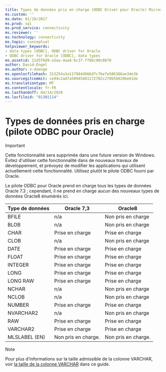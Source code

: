 ```yaml
---
title: Types de données pris en charge (ODBC Driver pour Oracle) Microsoft Docs
ms.custom: ''
ms.date: 01/19/2017
ms.prod: sql
ms.prod_service: connectivity
ms.reviewer: ''
ms.technology: connectivity
ms.topic: conceptual
helpviewer_keywords:
- data types [ODBC], ODBC driver for Oracle
- ODBC driver for Oracle [ODBC], data types
ms.assetid: 21d5f8d9-a3aa-4aa4-bc37-ff8bc90c0870
author: David-Engel
ms.author: v-daenge
ms.openlocfilehash: 313254a3a117984d666d7c7be7e506386ae34e3b
ms.sourcegitcommit: ce94c2ad7a50945481172782c270b5b0206e61de
ms.translationtype: MT
ms.contentlocale: fr-FR
ms.lasthandoff: 04/14/2020
ms.locfileid: "81301114"
---
```

# <a name="supported-data-types-odbc-driver-for-oracle"></a>Types de données pris en charge (pilote ODBC pour Oracle)
> [!IMPORTANT]  
>  Cette fonctionnalité sera supprimée dans une future version de Windows. Évitez d'utiliser cette fonctionnalité dans de nouveaux travaux de développement, et prévoyez de modifier les applications qui utilisent actuellement cette fonctionnalité. Utilisez plutôt le pilote ODBC fourni par Oracle.  
  
 Le pilote ODBC pour Oracle prend en charge tous les types de données Oracle 7.3 ; cependant, il ne prend en charge aucun des nouveaux types de données Oracle8 énumérés ici.  
  
|Type de données|Oracle 7,3|Oracle8|  
|---------------|----------------|-------------|  
|BFILE|n/a|Non pris en charge|  
|BLOB|n/a|Non pris en charge|  
|CHAR|Prise en charge|Prise en charge|  
|CLOB|n/a|Non pris en charge|  
|DATE|Prise en charge|Prise en charge|  
|FLOAT|Prise en charge|Prise en charge|  
|INTEGER|Prise en charge|Prise en charge|  
|LONG|Prise en charge|Prise en charge|  
|LONG RAW|Prise en charge|Prise en charge|  
|NCHAR|n/a|Non pris en charge|  
|NCLOB|n/a|Non pris en charge|  
|NUMBER|Prise en charge|Prise en charge|  
|NVARCHAR2|n/a|Non pris en charge|  
|RAW|Prise en charge|Prise en charge|  
|VARCHAR2|Prise en charge|Prise en charge|  
|MLSLABEL (EN)|Non pris en charge.|Non pris en charge.|  
  
> [!NOTE]  
>  Pour plus d’informations sur la taille admissible de la colonne VARCHAR, voir [la taille de la colonne VARCHAR](../../odbc/microsoft/varchar-column-size-odbc-driver-for-oracle.md) dans ce guide.
